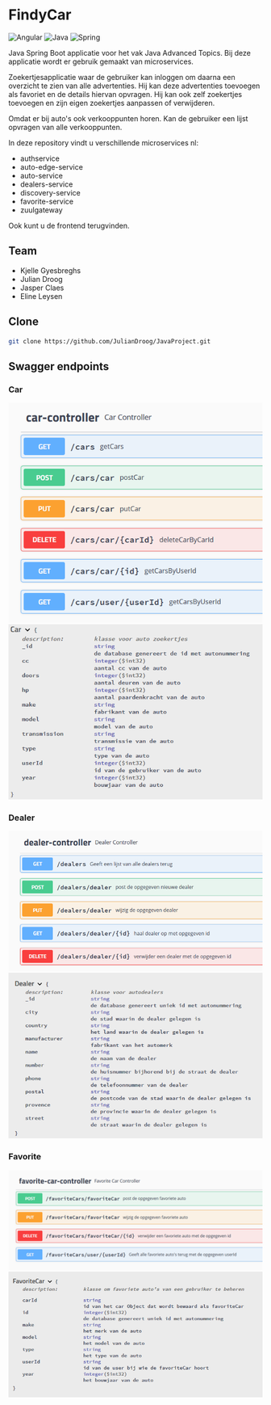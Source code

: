 # FindyCar 
![Angular](https://img.shields.io/badge/-Angular-blue)
![Java](https://img.shields.io/badge/-Java-red)
![Spring](https://img.shields.io/badge/-Spring-green)

Java Spring Boot applicatie voor het vak Java Advanced Topics.
Bij deze applicatie wordt er gebruik gemaakt van microservices. 

Zoekertjesapplicatie waar de gebruiker kan inloggen om daarna een overzicht te zien van alle advertenties. Hij kan deze advertenties toevoegen als favoriet en de details hiervan opvragen. 
Hij kan ook zelf zoekertjes toevoegen en zijn eigen zoekertjes aanpassen of verwijderen.

Omdat er bij auto's ook verkooppunten horen. Kan de gebruiker een lijst opvragen van alle verkooppunten.

In deze repository vindt u verschillende microservices nl:
* authservice
* auto-edge-service
* auto-service
* dealers-service
* discovery-service
* favorite-service
* zuulgateway

Ook kunt u de frontend terugvinden.

## Team
* Kjelle Gyesbreghs
* Julian Droog
* Jasper Claes
* Eline Leysen

## Clone
```bash
git clone https://github.com/JulianDroog/JavaProject.git
```
## Swagger endpoints
### Car
![Car controller](/images/CarController.PNG)
![Car model](/images/CarModel.PNG)
### Dealer
![Dealer controller](/images/DealerController.PNG)
![Dealer model](/images/DealerModel.PNG)
### Favorite
![Favorite controller](/images/FavoriteController.PNG)
![Favorite model](/images/FavoriteModel.PNG)

